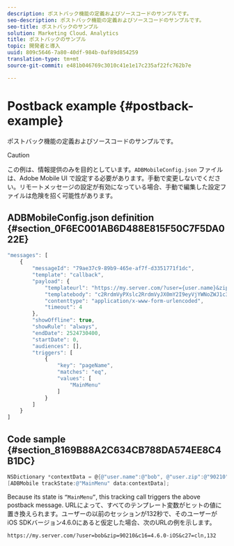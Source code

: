 ```yaml
---
description: ポストバック機能の定義およびソースコードのサンプルです。
seo-description: ポストバック機能の定義およびソースコードのサンプルです。
seo-title: ポストバックのサンプル
solution: Marketing Cloud、Analytics
title: ポストバックのサンプル
topic: 開発者と導入
uuid: 809c5646-7a80-40df-984b-0af89d854259
translation-type: tm+mt
source-git-commit: e481b046769c3010c41e1e17c235af22fc762b7e

---
```



# Postback example {#postback-example}

ポストバック機能の定義およびソースコードのサンプルです。

>[!CAUTION]
>
>この例は、情報提供のみを目的としています。`ADBMobileConfig.json` ファイルは、Adobe Mobile UI で設定する必要があります。手動で変更しないでください。リモートメッセージの設定が有効になっている場合、手動で編集した設定ファイルは危険を招く可能性があります。

## ADBMobileConfig.json definition {#section_0F6EC001AB6D488E815F50C7F5DA022E}

```js
"messages": [ 
    { 
        "messageId": "79ae37c9-89b9-465e-af7f-d3351771f1dc", 
        "template": "callback", 
        "payload": {  
            "templateurl": "https://my.server.com/?user={user.name}&zip={user.zip}&c16={%sdkver%}&c27=cln,{a.PrevSessionLength}", 
            "templatebody": "c2RrdmVyPXslc2RrdmVyJX0mY2I9eyVjYWNoZWJ1c3QlfSZjbGllbnRJZD17bi5jbGllbnQuaWR9JnRzPXsldGltZXN0YW1wVSV9JnRzej17JXRpbWVzdGFtcFolfQ==", 
            "contenttype": "application/x-www-form-urlencoded",  
            "timeout": 4 
        }, 
        "showOffline": true, 
        "showRule": "always", 
        "endDate": 2524730400, 
        "startDate": 0, 
        "audiences": [], 
        "triggers": [ 
            { 
                "key": "pageName", 
                "matches": "eq", 
                "values": [ 
                    "MainMenu" 
                ] 
            } 
        ] 
    } 
] 
```

## Code sample {#section_8169B88A2C634CB788DA574EE8C4B1DC}

```objective-c
NSDictionary *contextData = @{@"user.name":@"bob", @"user.zip":@"90210"}; 
[ADBMobile trackState:@"MainMenu" data:contextData];
```

Because its state is `“MainMenu”`, this tracking call triggers the above postback message. URLによって、すべてのテンプレート変数がヒットの値に置き換えられます。ユーザーの以前のセッションが132秒で、そのユーザーがiOS SDKバージョン4.6.0にあると仮定した場合、次のURLの例を示します。

`https://my.server.com/?user=bob&zip=90210&c16=4.6.0-iOS&c27=cln,132`
